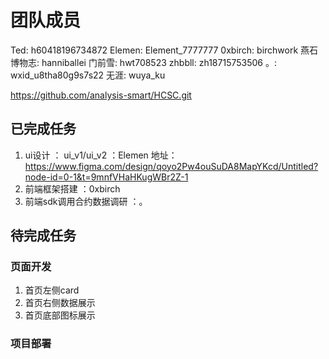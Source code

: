 # 团队成员
Ted: h60418196734872
Elemen: Element_7777777
0xbirch: birchwork
燕石博物志: hanniballei
门前雪: hwt708523
zhbbll: zh18715753506
。: wxid_u8tha80g9s7s22
无涯: wuya_ku

https://github.com/analysis-smart/HCSC.git

## 已完成任务
1. ui设计 ： ui_v1/ui_v2 ：Elemen
地址：https://www.figma.com/design/qoyo2Pw4ouSuDA8MapYKcd/Untitled?node-id=0-1&t=9mnfVHaHKugWBr2Z-1
2. 前端框架搭建 ：0xbirch
3. 前端sdk调用合约数据调研 ：。

## 待完成任务
### 页面开发
1. 首页左侧card
2. 首页右侧数据展示
3. 首页底部图标展示
### 项目部署
